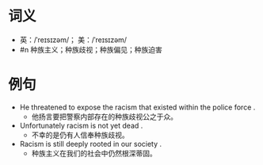# 词义
- 英：/ˈreɪsɪzəm/； 美：/ˈreɪsɪzəm/
- #n 种族主义；种族歧视；种族偏见；种族迫害
# 例句
- He threatened to expose the racism that existed within the police force .
	- 他扬言要把警察内部存在的种族歧视公之于众。
- Unfortunately racism is not yet dead .
	- 不幸的是仍有人信奉种族歧视。
- Racism is still deeply rooted in our society .
	- 种族主义在我们的社会中仍然根深蒂固。

